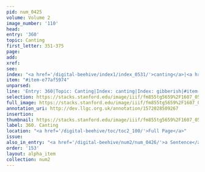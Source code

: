 ```yaml
---
pid: num_0425
volume: Volume 2
image_number: '110'
head: 
entry: '360'
topic: Canting
first_letter: 351-375
page: 
add: 
xref: 
see: 
index: "<a href='/digital-beehive/index1/index_0531/'>canting</a>|<a href='/digital-beehive/index2/index_1607/'>gibberish</a>"
item: "#item-e77af5974"
unparsed: 
line: 'Entry: 360|Topic: Canting|Index: canting|Index: gibberish|#item-e77af5974'
selection: https://stacks.stanford.edu/image/iiif/fm855tg5659%2F1607_0577/809,1805,2960,416/full/0/default.jpg
full_image: https://stacks.stanford.edu/image/iiif/fm855tg5659%2F1607_0577/full/full/0/default.jpg
annotation_uri: http://dev.llgc.org.uk/annotation/1572028509267
insertion: 
thumbnail: https://stacks.stanford.edu/image/iiif/fm855tg5659%2F1607_0577/809,1805,600,180/250,/0/default.jpg
label: 360. Canting
location: "<a href='/digital-beehive/toc/toc2_100/'>Full Page</a>"
issue: 
also_in_entry: "<a href='/digital-beehive/num2/num_0426/'>a Sentence</a>"
order: '153'
layout: alpha_item
collection: num2
---
```

